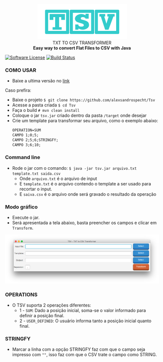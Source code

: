 <p align="center">
<img src="https://github.com/alexsandrospecht/Tsv/blob/master/images/logo.png"> </br>
TXT TO CSV TRANSFORMER
<br><b> Easy way to convert Flat Files to CSV with Java</b>
</p>


<a href="/LICENSE"><img alt="Software License" src="https://img.shields.io/badge/license-MIT-brightgreen.svg?style=flat-square"></a>
[![Build Status](https://travis-ci.org/alexsandrospecht/Tsv.svg?branch=master)](https://travis-ci.org/alexsandrospecht/Tsv)



### COMO USAR
 
 * Baixe a ultima versão no [link](https://drive.google.com/drive/folders/0B4ssNOXHf1khMmNCTWRKUHZTY1k)

Caso prefira: 
 * Baixe o projeto `$ git clone https://github.com/alexsandrospecht/Tsv `
 * Acesse a pasta criada `$ cd Tsv`
 * Faça o build `# mvn clean install`
 * Coloque o jar `tsv.jar` criado dentro da pasta `/target` onde desejar
 * Crie um template para transformar seu arquivo, como o exemplo abaixo:
    ```
    OPERATION=SUM
    CAMPO 1;0;5;
    CAMPO 2;5;6;STRINGFY;
    CAMPO 3;6;10;
    ```
### Command line    
 * Rode o jar com o comando: `$ java -jar tsv.jar arquivo.txt template.txt saida.csv`   
    * Onde `arquivo.txt` é o arquivo de input
    * E `template.txt` é o arquivo contendo o template a ser usado para recortar o input.   
    * E `saiva.csv` é o arquivo onde será gravado o resultado da operação

### Modo gráfico
 * Execute o jar.
 * Será apresentada a tela abaixo, basta preencher os campos e clicar em `Transform`.
 
 <p align="center">
 <img src="https://github.com/alexsandrospecht/Tsv/blob/master/images/tsv.png"> </br>
 </p>

### OPERATIONS
  * O TSV suporta 2 operações diferentes:
    * 1 - `SUM`: Dado a posição inicial, soma-se o valor informado para definir a posição final.
    * 2 - `USER_DEFINED`: O usuário informa tanto a posição inicial quanto final. 
    
### STRINGFY
  * Marcar a linha com a opção STRINGFY faz com que o campo seja impresso com `""`, isso faz com que o CSV trate o campo como STRING.

    
     
